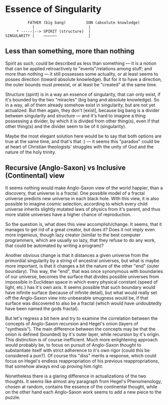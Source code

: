 Essence of Singularity
======================

```
          FATHER (big bang)         SON (absolute knowledge)
            |                        |
     * -----|--> SPIRIT (structure)  |
SINGULARITY |    ——————              |
```

Less than something, more than nothing
--------------------------------------
Spirit as such, could be described as less than something — it is a notion that can be applied retroactively to "events"/relations among stuff; and more than nothing — it still possesses some actuality, or at least seems to posses direction (toward absolute knowledge). But for it to have a direction, the outer bounds must preexist, or at least be "created" at the same time.

Structure (spirit) is in a way an essence of singularity, that can only exist, if it's bounded by the two "miracles" (big bang and absolute knowledge). So in a way, all of them already somehow exist in singularity, but are not yet actualized. But then again, they don't [exist], because big bang is a divider between singularity and structure — and it's hard to imagine a thing possessing a divider, by which it is divided from other thing(s), even if that other thing(s) and the divider seem to be of it (singularity).

Maybe the most elegant solution here would be to say that both options are true at the same time, and that's that :) — it seems this "paradox" could be at heart of Christian theologists' struggles with the unity of God and the nature of the holy trinity.

Recursive (Anglo-Saxon) vs Inclusive (Continental) view
-------------------------------------------------------
It seems nothing would make Anglo-Saxon view of the world happier, than a discovery, that universe is a fractal. One possible model of a fractal universe predicts new universe in each black hole. With this view, it is also possible to imagine cosmic selection, according to which every child universe inherits slightly mutated laws of physics from it's parent, and thus more stable universes have a higher chance of reproduction.

So the question is, what does this view accomplish/change. It seems, that it manages to get rid of a great creator, but does it? Does it not imply even more ingenious, though lazy creator (similar to the best computer programmers, which are usually so lazy, that they refuse to do any work, that could be automated by writing a program)?

Another obvious change is that it distances a given universe from the primordial singularity by a string of ancestral universes, but what is maybe more important, is that it changes a bit the nature of the other "end" (outer boundary). This way, the "end", that was once synonymous with boundaries of our universe, becomes the surface that divides possible universes from impossible in Euclidean space in which every physical constant (speed of light, etc.) has it's own axis. It seems possible that such boundary would have infinite surface (because of infinite detail), but what would really set off the Anglo-Saxon view into unbearable smugness would be, if that surface was discovered to also be a fractal (which would have undoubtedly have been named the gods fractal).

But let's regress a bit here and try to examine the correlation between the concepts of Anglo-Saxon recursion and Hegel's onion (layers of "synthesis"). The main difference between the concepts may be that the onion is defined (bounded) by it's outer layer, while recursion by it's origin. This distinction is of course inefficient. Much more enlightening approach would probably be, to focus on pursuit of Anglo-Saxon thought to substantiate itself with strict adherence to it's own rigor (could this be considered a pun?). Of course this "diss" merits a response, which could focus on Hegel's endless reappropriation of his previous reappropriations, that somehow always end up proving him right.

Nonetheless there is a glaring difference in actualizations of the two thoughts. It seems like almost any paragraph from Hegel's Phenomenology, chosen at random, contains the essence of the continental thought, while on the other hand each Anglo-Saxon work seems to add a new piece to the puzzle.





